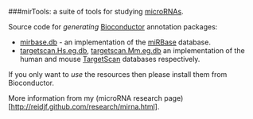 
###mirTools: a suite of tools for studying [microRNAs][].

Source code for _generating_ [Bioconductor][] annotation packages:

* [mirbase.db][] - an implementation of the [miRBase][] database.
* [targetscan.Hs.eg.db][], [targetscan.Mm.eg.db][] an implementation of the human and mouse [TargetScan][] databases respectively.

If you only want to _use_ the resources then please install them from Bioconductor.

More information from my (microRNA research page)[http://reidjf.github.com/research/mirna.html].


[microRNAs]: http://en.wikipedia.org/wiki/MicroRNA
[miRBase]: http://www.mirbase.org/
[Bioconductor]: http://www.bioconductor.org/
[mirbase.db]: http://www.bioconductor.org/help/bioc-views/release/data/annotation/html/mirbase.db.html
[TargetScan]: http://www.targetscan.org/
[targetscan.Hs.eg.db]: http://www.bioconductor.org/help/bioc-views/release/data/annotation/html/targetscan.Hs.eg.db.html
[targetscan.Mm.eg.db]: http://www.bioconductor.org/help/bioc-views/release/data/annotation/html/targetscan.Mm.eg.db.html

